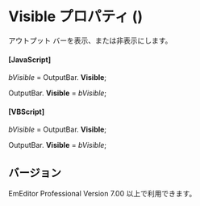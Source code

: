 # Visible プロパティ ()

アウトプット バーを表示、または非表示にします。

#### \[JavaScript\]

_bVisible_ = OutputBar. **Visible**;

OutputBar. **Visible** = _bVisible_;

#### \[VBScript\]

_bVisible_ = OutputBar. **Visible**;

OutputBar. **Visible** = _bVisible_;

## バージョン

EmEditor Professional Version 7.00 以上で利用できます。
